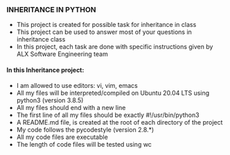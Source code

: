 ### INHERITANCE IN PYTHON

- This project is created for possible task for inheritance in class
- This project can be used to answer most of your questions in inheritance class
- In this project, each task are done with specific instructions given by ALX Software Engineering team

#### In this Inheritance project:
- I am allowed to use editors: vi, vim, emacs
- All my files will be interpreted/compiled on Ubuntu 20.04 LTS using python3 (version 3.8.5)
- All my files should end with a new line
- The first line of all my files should be exactly #!/usr/bin/python3
- A README.md file, is created at the root of each directory of the project
- My code follows the pycodestyle (version 2.8.*)
- All my code files are executable
- The length of code files will be tested using wc
